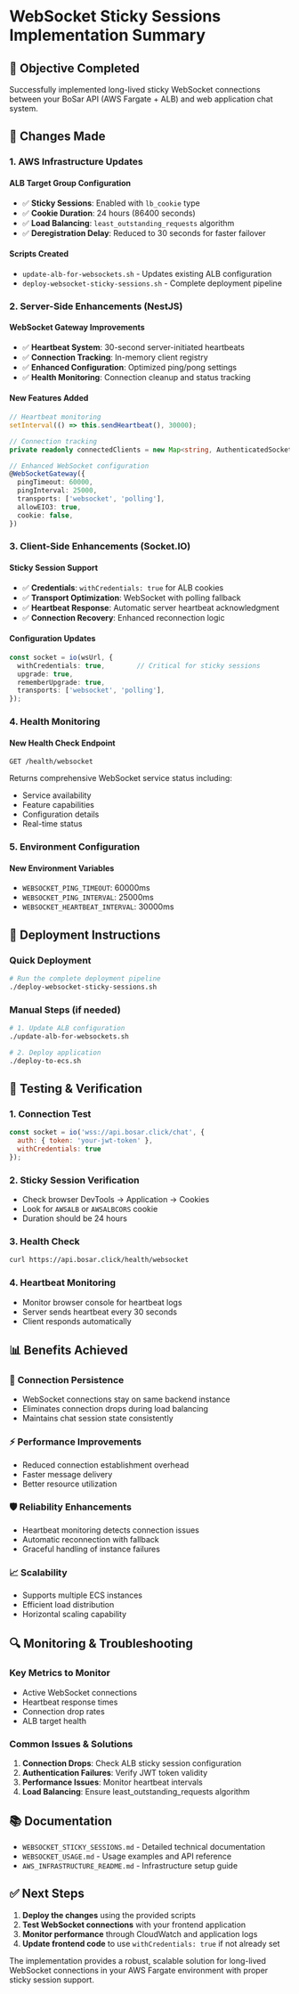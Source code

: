 # WebSocket Sticky Sessions Implementation Summary

## 🎯 Objective Completed

Successfully implemented long-lived sticky WebSocket connections between your BoSar API (AWS Fargate + ALB) and web application chat system.

## 🔧 Changes Made

### 1. **AWS Infrastructure Updates**

#### ALB Target Group Configuration
- ✅ **Sticky Sessions**: Enabled with `lb_cookie` type
- ✅ **Cookie Duration**: 24 hours (86400 seconds)
- ✅ **Load Balancing**: `least_outstanding_requests` algorithm
- ✅ **Deregistration Delay**: Reduced to 30 seconds for faster failover

#### Scripts Created
- `update-alb-for-websockets.sh` - Updates existing ALB configuration
- `deploy-websocket-sticky-sessions.sh` - Complete deployment pipeline

### 2. **Server-Side Enhancements (NestJS)**

#### WebSocket Gateway Improvements
- ✅ **Heartbeat System**: 30-second server-initiated heartbeats
- ✅ **Connection Tracking**: In-memory client registry
- ✅ **Enhanced Configuration**: Optimized ping/pong settings
- ✅ **Health Monitoring**: Connection cleanup and status tracking

#### New Features Added
```typescript
// Heartbeat monitoring
setInterval(() => this.sendHeartbeat(), 30000);

// Connection tracking
private readonly connectedClients = new Map<string, AuthenticatedSocket>();

// Enhanced WebSocket configuration
@WebSocketGateway({
  pingTimeout: 60000,
  pingInterval: 25000,
  transports: ['websocket', 'polling'],
  allowEIO3: true,
  cookie: false,
})
```

### 3. **Client-Side Enhancements (Socket.IO)**

#### Sticky Session Support
- ✅ **Credentials**: `withCredentials: true` for ALB cookies
- ✅ **Transport Optimization**: WebSocket with polling fallback
- ✅ **Heartbeat Response**: Automatic server heartbeat acknowledgment
- ✅ **Connection Recovery**: Enhanced reconnection logic

#### Configuration Updates
```typescript
const socket = io(wsUrl, {
  withCredentials: true,        // Critical for sticky sessions
  upgrade: true,
  rememberUpgrade: true,
  transports: ['websocket', 'polling'],
});
```

### 4. **Health Monitoring**

#### New Health Check Endpoint
```
GET /health/websocket
```

Returns comprehensive WebSocket service status including:
- Service availability
- Feature capabilities
- Configuration details
- Real-time status

### 5. **Environment Configuration**

#### New Environment Variables
- `WEBSOCKET_PING_TIMEOUT`: 60000ms
- `WEBSOCKET_PING_INTERVAL`: 25000ms  
- `WEBSOCKET_HEARTBEAT_INTERVAL`: 30000ms

## 🚀 Deployment Instructions

### Quick Deployment
```bash
# Run the complete deployment pipeline
./deploy-websocket-sticky-sessions.sh
```

### Manual Steps (if needed)
```bash
# 1. Update ALB configuration
./update-alb-for-websockets.sh

# 2. Deploy application
./deploy-to-ecs.sh
```

## 🧪 Testing & Verification

### 1. **Connection Test**
```javascript
const socket = io('wss://api.bosar.click/chat', {
  auth: { token: 'your-jwt-token' },
  withCredentials: true
});
```

### 2. **Sticky Session Verification**
- Check browser DevTools → Application → Cookies
- Look for `AWSALB` or `AWSALBCORS` cookie
- Duration should be 24 hours

### 3. **Health Check**
```bash
curl https://api.bosar.click/health/websocket
```

### 4. **Heartbeat Monitoring**
- Monitor browser console for heartbeat logs
- Server sends heartbeat every 30 seconds
- Client responds automatically

## 📊 Benefits Achieved

### 🔗 **Connection Persistence**
- WebSocket connections stay on same backend instance
- Eliminates connection drops during load balancing
- Maintains chat session state consistently

### ⚡ **Performance Improvements**
- Reduced connection establishment overhead
- Faster message delivery
- Better resource utilization

### 🛡️ **Reliability Enhancements**
- Heartbeat monitoring detects connection issues
- Automatic reconnection with fallback
- Graceful handling of instance failures

### 📈 **Scalability**
- Supports multiple ECS instances
- Efficient load distribution
- Horizontal scaling capability

## 🔍 Monitoring & Troubleshooting

### Key Metrics to Monitor
- Active WebSocket connections
- Heartbeat response times
- Connection drop rates
- ALB target health

### Common Issues & Solutions
1. **Connection Drops**: Check ALB sticky session configuration
2. **Authentication Failures**: Verify JWT token validity
3. **Performance Issues**: Monitor heartbeat intervals
4. **Load Balancing**: Ensure least_outstanding_requests algorithm

## 📚 Documentation

- `WEBSOCKET_STICKY_SESSIONS.md` - Detailed technical documentation
- `WEBSOCKET_USAGE.md` - Usage examples and API reference
- `AWS_INFRASTRUCTURE_README.md` - Infrastructure setup guide

## ✅ Next Steps

1. **Deploy the changes** using the provided scripts
2. **Test WebSocket connections** with your frontend application
3. **Monitor performance** through CloudWatch and application logs
4. **Update frontend code** to use `withCredentials: true` if not already set

The implementation provides a robust, scalable solution for long-lived WebSocket connections in your AWS Fargate environment with proper sticky session support.
